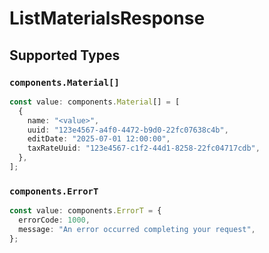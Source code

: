 # ListMaterialsResponse


## Supported Types

### `components.Material[]`

```typescript
const value: components.Material[] = [
  {
    name: "<value>",
    uuid: "123e4567-a4f0-4472-b9d0-22fc07638c4b",
    editDate: "2025-07-01 12:00:00",
    taxRateUuid: "123e4567-c1f2-44d1-8258-22fc04717cdb",
  },
];
```

### `components.ErrorT`

```typescript
const value: components.ErrorT = {
  errorCode: 1000,
  message: "An error occurred completing your request",
};
```

